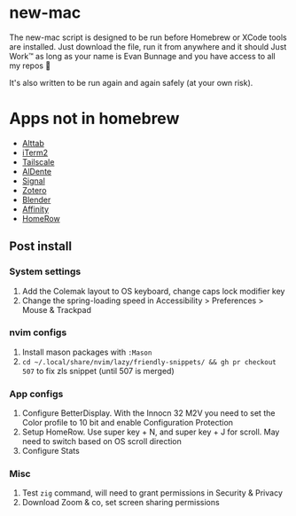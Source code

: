 # new-mac

The new-mac script is designed to be run before Homebrew or XCode tools are installed. 
Just download the file, run it from anywhere and it should Just Work™ as long as your name is Evan Bunnage and you have access to all my repos 🙂 

It's also written to be run again and again safely (at your own risk).

# Apps not in homebrew

- [Alttab](https://alt-tab-macos.netlify.app)
- [iTerm2](https://iterm2.com/downloads.html)
- [Tailscale](https://login.tailscale.com/admin/machines)
- [AlDente](https://apphousekitchen.com)
- [Signal](https://signal.org/download/macos/)
- [Zotero](https://www.zotero.org)
- [Blender](https://www.blender.org/download/)
- [Affinity](https://store.serif.com/en-us/update/universal-licence/)
- [HomeRow](https://www.homerow.app)

## Post install

### System settings
1. Add the Colemak layout to OS keyboard, change caps lock modifier key
1. Change the spring-loading speed in Accessibility > Preferences > Mouse & Trackpad

### nvim configs
1. Install mason packages with `:Mason`
1. `cd ~/.local/share/nvim/lazy/friendly-snippets/ && gh pr checkout 507` to fix zls snippet (until 507 is merged)

### App configs
1. Configure BetterDisplay. With the Innocn 32 M2V you need to set the Color profile to 10 bit and
enable Configuration Protection
1. Setup HomeRow. Use super key + N, and super key + J for scroll. May need to switch based on
OS scroll direction
1. Configure Stats

### Misc
1. Test `zig` command, will need to grant permissions in Security & Privacy
1. Download Zoom & co, set screen sharing permissions






